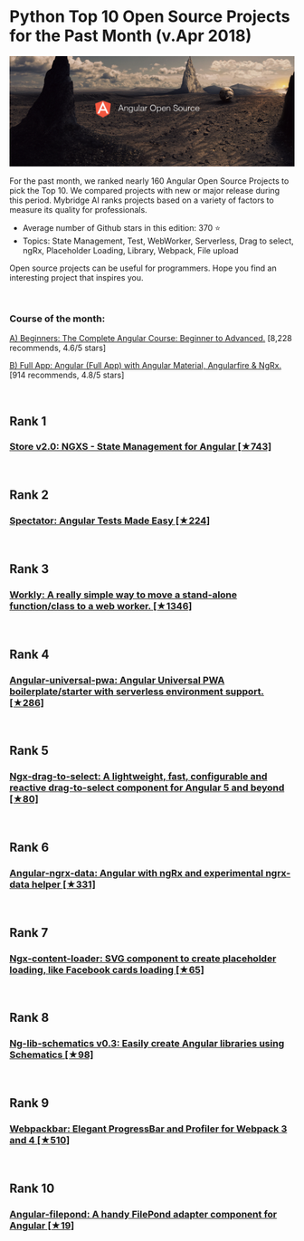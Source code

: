 # Python Top 10 Open Source Projects for the Past Month (v.Apr 2018)

<img src="apr-angular-opensource.jpg" width="800" alt="Mybridge"></a>

For the past month, we ranked nearly 160 Angular Open Source Projects to pick the Top 10. 
We compared projects with new or major release during this period. Mybridge AI ranks projects based on a variety of factors to measure its quality for professionals.

* Average number of Github stars in this edition: 370 ⭐️
* Topics: State Management, Test, WebWorker, Serverless, Drag to select, ngRx, Placeholder Loading, Library, Webpack, File upload

Open source projects can be useful for programmers. Hope you find an interesting project that inspires you.

<br>

### Course of the month:

[A) Beginners: The Complete Angular Course: Beginner to Advanced.](http://bit.ly/2JOwRUu) [8,228 recommends, 4.6/5 stars]

[B) Full App: Angular (Full App) with Angular Material, Angularfire & NgRx.](http://bit.ly/2EuWavj) [914 recommends, 4.8/5 stars]

<br>

## Rank 1
### [Store v2.0: NGXS - State Management for Angular  [★743]](https://github.com/ngxs/store?utm_source=mybridge&utm_medium=blog&utm_campaign=read_more)


<br>

## Rank 2
### [Spectator: Angular Tests Made Easy [★224]](https://github.com/NetanelBasal/spectator?utm_source=mybridge&utm_medium=blog&utm_campaign=read_more)


<br>

## Rank 3
### [Workly: A really simple way to move a stand-alone function/class to a web worker.  [★1346]](https://github.com/pshihn/workly?utm_source=mybridge&utm_medium=blog&utm_campaign=read_more)


<br>

## Rank 4
### [Angular-universal-pwa: Angular Universal PWA boilerplate/starter with serverless environment support. [★286]](https://github.com/maciejtreder/angular-universal-pwa?utm_source=mybridge&utm_medium=blog&utm_campaign=read_more)


<br>

## Rank 5
### [Ngx-drag-to-select: A lightweight, fast, configurable and reactive drag-to-select component for Angular 5 and beyond [★80]](https://github.com/d3lm/ngx-drag-to-select?utm_source=mybridge&utm_medium=blog&utm_campaign=read_more)


<br>

## Rank 6
### [Angular-ngrx-data: Angular with ngRx and experimental ngrx-data helper [★331]](https://github.com/johnpapa/angular-ngrx-data?utm_source=mybridge&utm_medium=blog&utm_campaign=read_more)


<br>

## Rank 7
### [Ngx-content-loader: SVG component to create placeholder loading, like Facebook cards loading [★65]](https://github.com/NetanelBasal/ngx-content-loader?utm_source=mybridge&utm_medium=blog&utm_campaign=read_more)


<br>

## Rank 8
### [Ng-lib-schematics v0.3: Easily create Angular libraries using Schematics [★98]](https://github.com/caroso1222/ng-lib-schematics?utm_source=mybridge&utm_medium=blog&utm_campaign=read_more)


<br>

## Rank 9
### [Webpackbar: Elegant ProgressBar and Profiler for Webpack 3 and 4 [★510]](https://github.com/nuxt/webpackbar?utm_source=mybridge&utm_medium=blog&utm_campaign=read_more)


<br>

## Rank 10
### [Angular-filepond: A handy FilePond adapter component for Angular  [★19]](https://github.com/pqina/angular-filepond?utm_source=mybridge&utm_medium=blog&utm_campaign=read_more)
